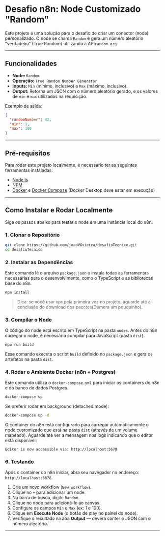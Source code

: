 
# Desafio n8n: Node Customizado "Random"

Este projeto é uma solução para o desafio de criar um conector (node) personalizado. O node se chama `Random` e gera um número aleatório "verdadeiro" (True Random) utilizando a API`random.org`.

---

## Funcionalidades

* **Node:** `Random`
* **Operação:** `True Random Number Generator`
* **Inputs:** `Min` (mínimo, inclusivo) e `Max` (máximo, inclusivo).
* **Output:** Retorna um JSON com o número aleatório gerado, e os valores de `min` e `max` utilizados na requisição.

Exemplo de saída:

```json
{
  "randomNumber": 42,
  "min": 1,
  "max": 100
}
```

---

## Pré-requisitos

Para rodar este projeto localmente, é necessário ter as seguintes ferramentas instaladas:

* [Node.js](https://nodejs.org/) 
* [NPM](https://www.npmjs.com/) 
* [Docker](https://www.docker.com/products/docker-desktop/) e [Docker Compose](https://docs.docker.com/compose/) (Docker Desktop deve estar em execução)
---

## Como Instalar e Rodar Localmente

Siga os passos abaixo para testar o node em uma instância local do n8n.

### 1. Clonar o Repositório

```bash
git clone https://github.com/joaoVGvieira/desafioTecnico.git
cd desafioTecnico
```

### 2. Instalar as Dependências

Este comando lê o arquivo `package.json` e instala todas as ferramentas necessárias para o desenvolvimento, como o TypeScript e as bibliotecas base do n8n.

```bash
npm install
```

> Dica: se você usar `npm` pela primeira vez no projeto, aguarde até a conclusão do download dos pacotes(Demora um pouquinho).

### 3. Compilar o Node

O código do node está escrito em TypeScript na pasta `nodes`. Antes do n8n carregar o node, é necessário compilar para JavaScript (pasta `dist`).

```bash
npm run build
```

Esse comando executa o script `build` definido no `package.json` e gera os artefatos na pasta `dist`.

### 4. Rodar o Ambiente Docker (n8n + Postgres)

Este comando utiliza o `docker-compose.yml` para iniciar os containers do n8n e do banco de dados Postgres.

```bash
docker-compose up
```

Se preferir rodar em background (detached mode):

```bash
docker-compose up -d
```

O container do n8n está configurado para carregar automaticamente o node customizado que está na pasta `dist` (através de um volume mapeado). Aguarde até ver a mensagem nos logs indicando que o editor está disponível:

```
Editor is now accessible via: http://localhost:5678
```

### 6. Testando

Após o container do n8n iniciar, abra seu navegador no endereço: `http://localhost:5678`.

1. Crie um novo workflow (`New workflow`).
2. Clique no `+` para adicionar um node.
3. Na barra de busca, digite `Random`.
4. Clique no node para adicioná-lo ao canvas.
5. Configure os campos `Min` e `Max` (ex: 1 e 100).
6. Clique em **Execute Node** (o botão de play no painel do node).
7. Verifique o resultado na aba **Output** — deverá conter o JSON com o número aleatório.

---
